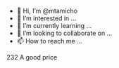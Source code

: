 - 👋 Hi, I’m @mtamicho
- 👀 I’m interested in ...
- 🌱 I’m currently learning ...
- 💞️ I’m looking to collaborate on ...
- 📫 How to reach me ...

<!---
mtamicho/mtamicho is a ✨ special ✨ repository because its `README.md` (this file) appears on your GitHub profile.
You can click the Preview link to take a look at your changes.
--->
232
A good price
